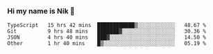 ### Hi my name is Nik 👋

<!--
**NikDoe/NikDoe** is a ✨ _special_ ✨ repository because its `README.md` (this file) appears on your GitHub profile.

Here are some ideas to get you started:

- 🔭 I’m currently working on ...
- 🌱 I’m currently learning ...
- 👯 I’m looking to collaborate on ...
- 🤔 I’m looking for help with ...
- 💬 Ask me about ...
- 📫 How to reach me: ...
- 😄 Pronouns: ...
- ⚡ Fun fact: ...
-->

<!--START_SECTION:waka-->

```text
TypeScript   15 hrs 42 mins  ████████████▒░░░░░░░░░░░░   48.67 %
Git          9 hrs 48 mins   ███████▓░░░░░░░░░░░░░░░░░   30.36 %
JSON         4 hrs 40 mins   ███▓░░░░░░░░░░░░░░░░░░░░░   14.50 %
Other        1 hr 40 mins    █▒░░░░░░░░░░░░░░░░░░░░░░░   05.19 %
```

<!--END_SECTION:waka-->
